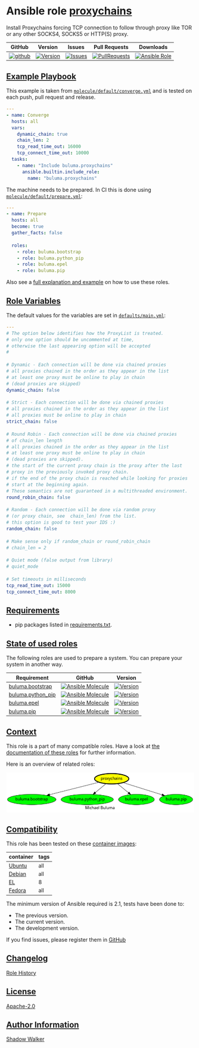 # Ansible role [proxychains](https://galaxy.ansible.com/ui/standalone/roles/buluma/proxychains/documentation)

Install Proxychains forcing TCP connection to follow through proxy like TOR or any other SOCKS4, SOCKS5 or HTTP(S) proxy.

|GitHub|Version|Issues|Pull Requests|Downloads|
|------|-------|------|-------------|---------|
|[![github](https://github.com/buluma/ansible-role-proxychains/actions/workflows/molecule.yml/badge.svg)](https://github.com/buluma/ansible-role-proxychains/actions/workflows/molecule.yml)|[![Version](https://img.shields.io/github/release/buluma/ansible-role-proxychains.svg)](https://github.com/buluma/ansible-role-proxychains/releases/)|[![Issues](https://img.shields.io/github/issues/buluma/ansible-role-proxychains.svg)](https://github.com/buluma/ansible-role-proxychains/issues/)|[![PullRequests](https://img.shields.io/github/issues-pr-closed-raw/buluma/ansible-role-proxychains.svg)](https://github.com/buluma/ansible-role-proxychains/pulls/)|[![Ansible Role](https://img.shields.io/ansible/role/d/buluma/proxychains)](https://galaxy.ansible.com/ui/standalone/roles/buluma/proxychains/documentation)|

## [Example Playbook](#example-playbook)

This example is taken from [`molecule/default/converge.yml`](https://github.com/buluma/ansible-role-proxychains/blob/master/molecule/default/converge.yml) and is tested on each push, pull request and release.

```yaml
---
- name: Converge
  hosts: all
  vars:
    dynamic_chain: true
    chain_len: 2
    tcp_read_time_out: 16000
    tcp_connect_time_out: 10000
  tasks:
    - name: "Include buluma.proxychains"
      ansible.builtin.include_role:
        name: "buluma.proxychains"
```

The machine needs to be prepared. In CI this is done using [`molecule/default/prepare.yml`](https://github.com/buluma/ansible-role-proxychains/blob/master/molecule/default/prepare.yml):

```yaml
---
- name: Prepare
  hosts: all
  become: true
  gather_facts: false

  roles:
    - role: buluma.bootstrap
    - role: buluma.python_pip
    - role: buluma.epel
    - role: buluma.pip
```

Also see a [full explanation and example](https://buluma.github.io/how-to-use-these-roles.html) on how to use these roles.

## [Role Variables](#role-variables)

The default values for the variables are set in [`defaults/main.yml`](https://github.com/buluma/ansible-role-proxychains/blob/master/defaults/main.yml):

```yaml
---
# The option below identifies how the ProxyList is treated.
# only one option should be uncommented at time,
# otherwise the last appearing option will be accepted
#

# Dynamic - Each connection will be done via chained proxies
# all proxies chained in the order as they appear in the list
# at least one proxy must be online to play in chain
# (dead proxies are skipped)
dynamic_chain: false

# Strict - Each connection will be done via chained proxies
# all proxies chained in the order as they appear in the list
# all proxies must be online to play in chain
strict_chain: false

# Round Robin - Each connection will be done via chained proxies
# of chain_len length
# all proxies chained in the order as they appear in the list
# at least one proxy must be online to play in chain
# (dead proxies are skipped).
# the start of the current proxy chain is the proxy after the last
# proxy in the previously invoked proxy chain.
# if the end of the proxy chain is reached while looking for proxies
# start at the beginning again.
# These semantics are not guaranteed in a multithreaded environment.
round_robin_chain: false

# Random - Each connection will be done via random proxy
# (or proxy chain, see  chain_len) from the list.
# this option is good to test your IDS :)
random_chain: false

# Make sense only if random_chain or round_robin_chain
# chain_len = 2

# Quiet mode (false output from library)
# quiet_mode

# Set timeouts in milliseconds
tcp_read_time_out: 15000
tcp_connect_time_out: 8000
```

## [Requirements](#requirements)

- pip packages listed in [requirements.txt](https://github.com/buluma/ansible-role-proxychains/blob/master/requirements.txt).

## [State of used roles](#state-of-used-roles)

The following roles are used to prepare a system. You can prepare your system in another way.

| Requirement | GitHub | Version |
|-------------|--------|--------|
|[buluma.bootstrap](https://galaxy.ansible.com/buluma/bootstrap)|[![Ansible Molecule](https://github.com/buluma/ansible-role-bootstrap/actions/workflows/molecule.yml/badge.svg)](https://github.com/buluma/ansible-role-bootstrap/actions/workflows/molecule.yml)|[![Version](https://img.shields.io/github/release/buluma/ansible-role-bootstrap.svg)](https://github.com/shadowwalker/ansible-role-bootstrap)|
|[buluma.python_pip](https://galaxy.ansible.com/buluma/python_pip)|[![Ansible Molecule](https://github.com/buluma/ansible-role-python_pip/actions/workflows/molecule.yml/badge.svg)](https://github.com/buluma/ansible-role-python_pip/actions/workflows/molecule.yml)|[![Version](https://img.shields.io/github/release/buluma/ansible-role-python_pip.svg)](https://github.com/shadowwalker/ansible-role-python_pip)|
|[buluma.epel](https://galaxy.ansible.com/buluma/epel)|[![Ansible Molecule](https://github.com/buluma/ansible-role-epel/actions/workflows/molecule.yml/badge.svg)](https://github.com/buluma/ansible-role-epel/actions/workflows/molecule.yml)|[![Version](https://img.shields.io/github/release/buluma/ansible-role-epel.svg)](https://github.com/shadowwalker/ansible-role-epel)|
|[buluma.pip](https://galaxy.ansible.com/buluma/pip)|[![Ansible Molecule](https://github.com/buluma/ansible-role-pip/actions/workflows/molecule.yml/badge.svg)](https://github.com/buluma/ansible-role-pip/actions/workflows/molecule.yml)|[![Version](https://img.shields.io/github/release/buluma/ansible-role-pip.svg)](https://github.com/shadowwalker/ansible-role-pip)|

## [Context](#context)

This role is a part of many compatible roles. Have a look at [the documentation of these roles](https://buluma.github.io/) for further information.

Here is an overview of related roles:

![dependencies](https://raw.githubusercontent.com/buluma/ansible-role-proxychains/png/requirements.png "Dependencies")

## [Compatibility](#compatibility)

This role has been tested on these [container images](https://hub.docker.com/u/buluma):

|container|tags|
|---------|----|
|[Ubuntu](https://hub.docker.com/r/buluma/ubuntu)|all|
|[Debian](https://hub.docker.com/r/buluma/debian)|all|
|[EL](https://hub.docker.com/r/buluma/enterpriselinux)|8|
|[Fedora](https://hub.docker.com/r/buluma/fedora)|all|

The minimum version of Ansible required is 2.1, tests have been done to:

- The previous version.
- The current version.
- The development version.

If you find issues, please register them in [GitHub](https://github.com/buluma/ansible-role-proxychains/issues)

## [Changelog](#changelog)

[Role History](https://github.com/buluma/ansible-role-proxychains/blob/master/CHANGELOG.md)

## [License](#license)

[Apache-2.0](https://github.com/buluma/ansible-role-proxychains/blob/master/LICENSE)

## [Author Information](#author-information)

[Shadow Walker](https://buluma.github.io/)

